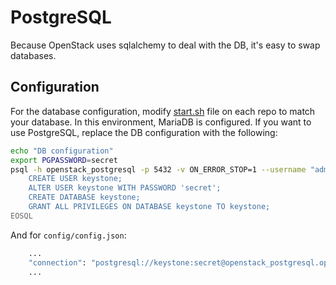 # PostgreSQL

Because OpenStack uses sqlalchemy to deal with the DB, it's easy to swap databases.

## Configuration

For the database configuration, modify [start.sh](start.sh) file on each repo to match your database.
In this environment, MariaDB is configured. If you want to use PostgreSQL, replace the DB configuration
with the following:

```bash
echo "DB configuration"
export PGPASSWORD=secret
psql -h openstack_postgresql -p 5432 -v ON_ERROR_STOP=1 --username "admin" <<-EOSQL
    CREATE USER keystone;
    ALTER USER keystone WITH PASSWORD 'secret';
    CREATE DATABASE keystone;
    GRANT ALL PRIVILEGES ON DATABASE keystone TO keystone;
EOSQL
```

And for `config/config.json`:

```bash
    ...
    "connection": "postgresql://keystone:secret@openstack_postgresql.openstack-management-net/keystone"
    ...
```
